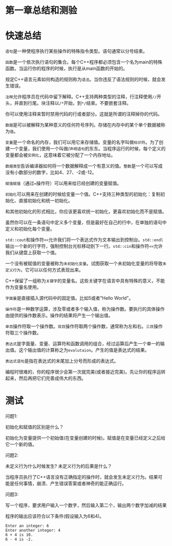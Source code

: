 # 第一章总结和测验

# 快速总结

`语句`是一种使程序执行某些操作的特殊指令类型。语句通常以分号结束。

`函数`是一个依次执行语句的集合。每个C++程序都必须包含一个名为main的特殊函数。当运行你的程序的时候，执行是从main函数的开始的。

规定C++语言元素如何构造的规则称为`语法`。当你违反了语法规则的时候，就会发生错误。

`注释`允许程序员在代码中留下解释。C++支持两种类型的注释，行注释使用`//`开头，并直到行尾。块注释以`/*`开始，到`*/`结束。不要嵌套注释。

你可以使用注释来暂时禁用代码的行或者部分。这就是所谓的注释掉你的代码。

`数据`是可以被解释为某种意义的任何符号序列。存储在内存中的某个单个数据被称为`值`。

`变量`是一个命名的内存，我们可以用它来存储值。变量的名字叫做`标识符`。为了创建一个变量，我们使用一个叫做/`声明语句`的东东。当程序运行的时候，每个定义的变量都会被`实例化`，这意味着它被分配了一个内存地址。

`数据类型`告诉编译器如何将一个数据解释成一个有意义的值。`整数`是一个可以写成没有小数部分的数字，比如4、27、-2或-12。

`赋值赋值`（通过`=`操作符）可以用来给已经创建的变量赋值。

`初始化`可以用来在创建的时候给变量一个值。C++支持三种类型的初始化：复制初始化、直接初始化和统一初始化。

和其他初始化的形式相比，你应该更喜欢统一初始化，更喜欢初始化而不是赋值。

虽然你可以在一条语句中定义多个变量，但是最好在自己的行中，在单独的语句中定义和初始化每个变量。

`std::cout`和操作符`<<`允许我们将一个表达式作为文本输出到控制台。`std::endl`输出一个新的行字符，强制控制台光标移动到下一行。`std::cin`和操作符`<<`允许我们从键盘上获取一个值。

一个没有被赋值的变量被称为`未初始化变量`。试图获取一个未初始化变量的将导致`未定义行为`，它可以以任何方式表现出来。

C++保留了一组称为`关键字`的变量名。这些关键字在语言中具有特殊的意义，不能作为变量名使用。

`字面量`是直接插入源代码中的固定值。比如5或者"Hello World"。

`操作符`是一种数学运算，涉及零或者多个输入值，称为操作数。要执行的具体操作由提供的操作数表示。操作的结果将产生一个输出值。

`单目`操作符取一个操作数。`双目`操作符取两个操作数，通常称为左和右。`三目`操作符取三个操作数。

`表达式`是字面量、变量、运算符和函数调用的组合，经过运算后产生一个单一的输出值。这个输出值的计算称之为`evalutaion`。产生的值是表达式的结果。

`表达式语句`是指在表达式的末尾加上分号而形成的表达式。

编程时很难的，你的程序很少会第一次就完美(或者接近完美)。先让你的程序运转起来，然后再把它们完善成伟大的东西。

# 测试

问题1:

初始化和赋值的区别是什么？

初始化为变量提供一个初始值(在变量创建的时候)。赋值是在变量已经定义之后给它一个新的值。

问题2:

未定义行为什么时候发生? 未定义行为的后果是什么？

当程序员执行了C++语言没有正确指定的操作时，就会发生未定义行为。结果可能是任何事情，崩溃、产生错误答案或者神奇的能正确运行。

问题3:

写一个程序，要求用户输入一个数字，然后输入第二个，输出两个数字加减的结果

程序的输出应该符合以下条件(假设输入为6和4)。

```text
Enter an integer: 6
Enter another integer: 4
6 + 4 is 10.
6 - 4 is -2.
```



